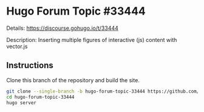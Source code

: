 # Hugo Forum Topic #33444

Details: <https://discourse.gohugo.io/t/33444>

Description: Inserting multiple figures of interactive (js) content with vector.js

## Instructions

Clone this branch of the repository and build the site.

```bash
git clone --single-branch -b hugo-forum-topic-33444 https://github.com/jmooring/hugo-testing hugo-forum-topic-33444
cd hugo-forum-topic-33444
hugo server
```
